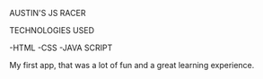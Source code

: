 AUSTIN'S JS RACER

TECHNOLOGIES USED

-HTML
-CSS
-JAVA SCRIPT


My first app, that was a lot of fun and a great learning experience.